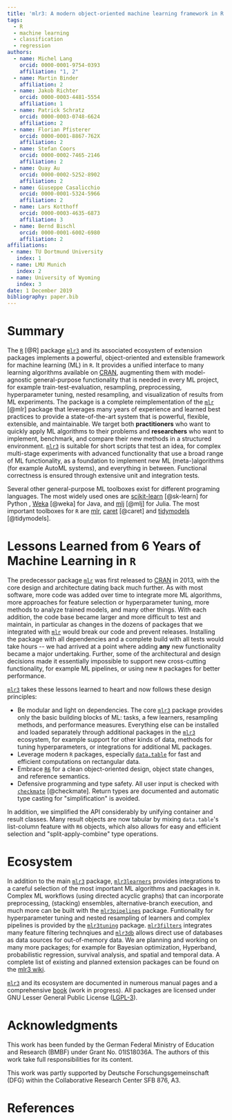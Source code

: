 ```yaml
---
title: 'mlr3: A modern object-oriented machine learning framework in R'
tags:
  - R
  - machine learning
  - classification
  - regression
authors:
  - name: Michel Lang
    orcid: 0000-0001-9754-0393
    affiliation: "1, 2"
  - name: Martin Binder
    affiliation: 2
  - name: Jakob Richter
    orcid: 0000-0003-4481-5554
    affiliation: 1
  - name: Patrick Schratz
    orcid: 0000-0003-0748-6624
    affiliation: 2
  - name: Florian Pfisterer
    orcid: 0000-0001-8867-762X
    affiliation: 2
  - name: Stefan Coors
    orcid: 0000-0002-7465-2146
    affiliation: 2
  - name: Quay Au
    orcid: 0000-0002-5252-8902
    affiliation: 2
  - name: Giuseppe Casalicchio
    orcid: 0000-0001-5324-5966
    affiliation: 2
  - name: Lars Kotthoff
    orcid: 0000-0003-4635-6873
    affiliation: 3
  - name: Bernd Bischl
    orcid: 0000-0001-6002-6980
    affiliation: 2
affiliations:
 - name: TU Dortmund University
   index: 1
 - name: LMU Munich
   index: 2
 - name: University of Wyoming
   index: 3
date: 1 December 2019
bibliography: paper.bib
---
```


# Summary

The [`R`](https://www.r-project.org/) [@R] package [`mlr3`](https://mlr3.mlr-org.com) and its associated ecosystem of extension packages implements a powerful, object-oriented and extensible framework for machine learning (ML) in `R`.
It provides a unified interface to many learning algorithms available on [CRAN](https://cran.r-project.org/), augmenting them with model-agnostic general-purpose functionality that is needed in every ML project, for example train-test-evaluation, resampling, preprocessing, hyperparameter tuning, nested resampling, and visualization of results from ML experiments.
The package is a complete reimplementation of the [`mlr`](https://mlr.mlr-org.com) [@mlr] package that leverages many years of experience and learned best practices to provide a state-of-the-art system that is powerful, flexible, extensible, and maintainable.
We target both **practitioners** who want to quickly apply ML algorithms to their problems and **researchers** who want to implement, benchmark, and compare their new methods in a structured environment.
[`mlr3`](https://mlr3.mlr-org.com) is suitable for short scripts that test an idea, for complex multi-stage experiments with advanced functionality that use a broad range of ML functionality, as a foundation to implement new ML (meta-)algorithms (for example AutoML systems), and everything in between.
Functional correctness is ensured through extensive unit and integration tests.

Several other general-purpose ML toolboxes exist for different programing languages.
The most widely used ones are [scikit-learn](https://scikit-learn.org/) [@sk-learn] for Python , [Weka](https://www.cs.waikato.ac.nz/ml/weka/) [@weka] for Java, and [mlj](https://github.com/alan-turing-institute/MLJ.jl) [@mlj] for Julia.
The most important toolboxes for `R` are [mlr](https://cran.r-project.org/package=mlr), [caret](https://cran.r-project.org/package=caret) [@caret] and [tidymodels](https://cran.r-project.org/package=tidymodels) [@tidymodels].

# Lessons Learned from 6 Years of Machine Learning in `R`

The predecessor package [`mlr`](https://mlr.mlr-org.com) was first released to [CRAN](https://cran.r-project.org/) in 2013, with the core design and architecture dating back much further.
As with most software, more code was added over time to integrate more ML algorithms, more approaches for feature selection or hyperparameter tuning, more methods to analyze trained models, and many other things.
With each addition, the code base became larger and more difficult to test and maintain, in particular as changes in the dozens of packages that we integrated with [`mlr`](https://mlr.mlr-org.com) would break our code and prevent releases.
Installing the package with all dependencies and a complete build with all tests would take hours -- we had arrived at a point where adding **any** new functionality became a major undertaking.
Further, some of the architectural and design decisions made it essentially impossible to support new cross-cutting functionality, for example ML pipelines, or using new `R` packages for better performance.

[`mlr3`](https://mlr3.mlr-org.com) takes these lessons learned to heart and now follows these design principles:

* Be modular and light on dependencies.
  The core [`mlr3`](https://mlr3.mlr-org.com) package provides only the basic building blocks of ML: tasks, a few learners, resampling methods, and performance measures.
  Everything else can be installed and loaded separately through additional packages in the [`mlr3`](https://mlr3.mlr-org.com) ecosystem, for example support for other kinds of data, methods for tuning hyperparameters, or integrations for additional ML packages.
* Leverage modern `R` packages, especially [`data.table`](https://rdatatable.gitlab.io/data.table/) for fast and efficient computations on rectangular data.
* Embrace [`R6`](https://cran.r-project.org/package=R6) for a clean object-oriented design, object state changes, and reference semantics.
* Defensive programming and type safety.
  All user input is checked with [`checkmate`](https://cran.r-project.org/package=checkmate) [@checkmate].
  Return types are documented and automatic type casting for "simplification" is avoided.

In addition, we simplified the API considerably by unifying container and result classes. Many result objects are now tabular by mixing `data.table`'s list-column feature with `R6` objects, which also allows for easy and efficient selection and "split-apply-combine" type operations.

# Ecosystem

In addition to the main [`mlr3`](https://cran.r-project.org/package=mlr3) package, [`mlr3learners`](https://cran.r-project.org/package=mlr3learners) provides integrations to a careful selection of the most important ML algorithms and packages in `R`.
Complex ML workflows (using directed acyclic graphs) that can incorporate preprocessing, (stacking) ensembles, alternative-branch execution, and much more can be built with the [`mlr3pipelines`](https://cran.r-project.org/package=mlr3pipelines) package.
Funtionality for hyperparameter tuning and nested resampling of learners and complex pipelines is provided by the [`mlr3tuning`](https://cran.r-project.org/package=mlr3tuning) package.
[`mlr3filters`](https://cran.r-project.org/package=mlr3filters) integrates many feature filtering technqiues and [`mlr3db`](https://cran.r-project.org/package=mlr3db) allows direct use of databases as data sources for out-of-memory data.
We are planning and working on many more packages; for example for Bayesian optimization, Hyperband, probabilistic regression, survival analysis, and spatial and temporal data.
A complete list of existing and planned extension packages can be found on the [mlr3 wiki](https://github.com/mlr-org/mlr3/wiki/Extension-Packages).

[`mlr3`](https://mlr3.mlr-org.com) and its ecosystem are documented in numerous manual pages and a comprehensive [book](https://mlr3book.mlr-org.com) (work in progress).
All packages are licensed under GNU Lesser General Public License ([LGPL-3](https://www.gnu.org/licenses/lgpl-3.0.en.html)).

# Acknowledgments

This work has been funded by the German Federal Ministry of Education and Research (BMBF) under Grant No. 01IS18036A. The authors of this work take full responsibilities for its content.

This work was partly supported by Deutsche Forschungsgemeinschaft (DFG) within the Collaborative Research Center SFB 876, A3.


# References
